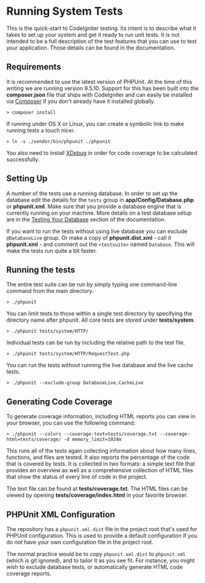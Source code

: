 # Running System Tests

This is the quick-start to CodeIgniter testing. Its intent is to describe what 
it takes to set up your system and get it ready to run unit tests. 
It is not intended to be a full description of the test features that you can 
use to test your application. Those details can be found in the documentation. 

## Requirements

It is recommended to use the latest version of PHPUnit. At the time of this 
writing we are running version 9.5.10. Support for this has been built into the 
**composer.json** file that ships with CodeIgniter and can easily be installed 
via [Composer](https://getcomposer.org/) if you don't already have it installed globally.

	> composer install

If running under OS X or Linux, you can create a symbolic link to make running tests a touch nicer.

	> ln -s ./vendor/bin/phpunit ./phpunit

You also need to install [XDebug](https://xdebug.org/index.php) in order
for code coverage to be calculated successfully.

## Setting Up

A number of the tests use a running database. 
In order to set up the database edit the details for the `tests` group in 
**app/Config/Database.php** or **phpunit.xml**. Make sure that you provide a database engine 
that is currently running on your machine. More details on a test database setup are in the 
[Testing Your Database](https://codeigniter.com/user_guide/testing/database.html) section of the documentation.

If you want to run the tests without using live database you can 
exclude `@DatabaseLive` group. Or make a copy of **phpunit.dist.xml** - 
call it **phpunit.xml** - and comment out the `<testsuite>` named `Database`. This will make
the tests run quite a bit faster.

## Running the tests

The entire test suite can be run by simply typing one command-line command from the main directory.

	> ./phpunit

You can limit tests to those within a single test directory by specifying the 
directory name after phpunit. All core tests are stored under **tests/system**.

	> ./phpunit tests/system/HTTP/

Individual tests can be run by including the relative path to the test file.

	> ./phpunit tests/system/HTTP/RequestTest.php

You can run the tests without running the live database and the live cache tests.

	> ./phpunit --exclude-group DatabaseLive,CacheLive

## Generating Code Coverage

To generate coverage information, including HTML reports you can view in your browser, 
you can use the following command: 

	> ./phpunit --colors --coverage-text=tests/coverage.txt --coverage-html=tests/coverage/ -d memory_limit=1024m

This runs all of the tests again collecting information about how many lines, 
functions, and files are tested. It also reports the percentage of the code that is covered by tests. 
It is collected in two formats: a simple text file that provides an overview as well 
as a comprehensive collection of HTML files that show the status of every line of code in the project. 

The text file can be found at **tests/coverage.txt**. 
The HTML files can be viewed by opening **tests/coverage/index.html** in your favorite browser.

## PHPUnit XML Configuration

The repository has a ``phpunit.xml.dist`` file in the project root that's used for
PHPUnit configuration. This is used to provide a default configuration if you
do not have your own configuration file in the project root.

The normal practice would be to copy ``phpunit.xml.dist`` to ``phpunit.xml``
(which is git ignored), and to tailor it as you see fit.
For instance, you might wish to exclude database tests, or automatically generate 
HTML code coverage reports.
